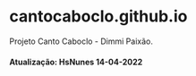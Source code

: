# cantocaboclo.github.io
Projeto Canto Caboclo - Dimmi Paixão.

#### Atualização: HsNunes 14-04-2022

